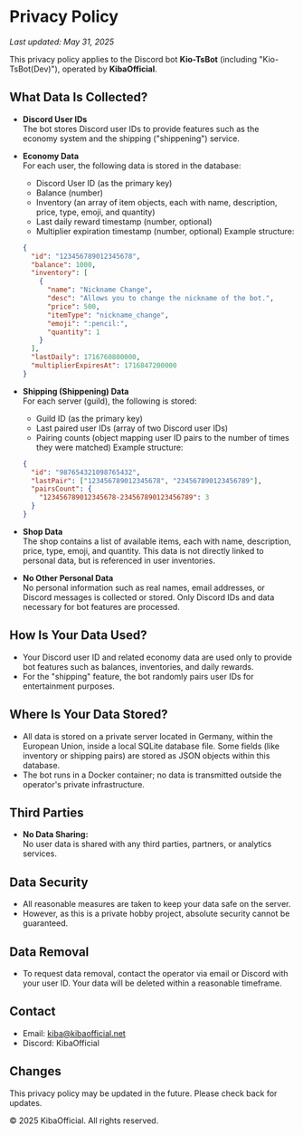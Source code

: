 <!--  Copyright (c) 2025 KibaOfficial

This software is released under the MIT License.
https://opensource.org/licenses/MIT -->

# Privacy Policy

_Last updated: May 31, 2025_

This privacy policy applies to the Discord bot **Kio-TsBot** (including "Kio-TsBot(Dev)"), operated by **KibaOfficial**.

## What Data Is Collected?

- **Discord User IDs**  
  The bot stores Discord user IDs to provide features such as the economy system and the shipping ("shippening") service.

- **Economy Data**  
  For each user, the following data is stored in the database:
  - Discord User ID (as the primary key)
  - Balance (number)
  - Inventory (an array of item objects, each with name, description, price, type, emoji, and quantity)
  - Last daily reward timestamp (number, optional)
  - Multiplier expiration timestamp (number, optional)
  Example structure:
  ```json
  {
    "id": "123456789012345678",
    "balance": 1000,
    "inventory": [
      {
        "name": "Nickname Change",
        "desc": "Allows you to change the nickname of the bot.",
        "price": 500,
        "itemType": "nickname_change",
        "emoji": ":pencil:",
        "quantity": 1
      }
    ],
    "lastDaily": 1716760800000,
    "multiplierExpiresAt": 1716847200000
  }
  ```

- **Shipping (Shippening) Data**  
  For each server (guild), the following is stored:
  - Guild ID (as the primary key)
  - Last paired user IDs (array of two Discord user IDs)
  - Pairing counts (object mapping user ID pairs to the number of times they were matched)
  Example structure:
  ```json
  {
    "id": "987654321098765432",
    "lastPair": ["123456789012345678", "234567890123456789"],
    "pairsCount": {
      "123456789012345678-234567890123456789": 3
    }
  }
  ```

- **Shop Data**  
  The shop contains a list of available items, each with name, description, price, type, emoji, and quantity. This data is not directly linked to personal data, but is referenced in user inventories.

- **No Other Personal Data**  
  No personal information such as real names, email addresses, or Discord messages is collected or stored. Only Discord IDs and data necessary for bot features are processed.

## How Is Your Data Used?

- Your Discord user ID and related economy data are used only to provide bot features such as balances, inventories, and daily rewards.
- For the "shipping" feature, the bot randomly pairs user IDs for entertainment purposes.

## Where Is Your Data Stored?

- All data is stored on a private server located in Germany, within the European Union, inside a local SQLite database file. Some fields (like inventory or shipping pairs) are stored as JSON objects within this database.
- The bot runs in a Docker container; no data is transmitted outside the operator's private infrastructure.

## Third Parties

- **No Data Sharing:**  
  No user data is shared with any third parties, partners, or analytics services.

## Data Security

- All reasonable measures are taken to keep your data safe on the server.
- However, as this is a private hobby project, absolute security cannot be guaranteed.

## Data Removal

- To request data removal, contact the operator via email or Discord with your user ID. Your data will be deleted within a reasonable timeframe.

## Contact

- Email: [kiba@kibaofficial.net](mailto:kiba@kibaofficial.net)
- Discord: KibaOfficial

## Changes

This privacy policy may be updated in the future. Please check back for updates.

© 2025 KibaOfficial. All rights reserved.